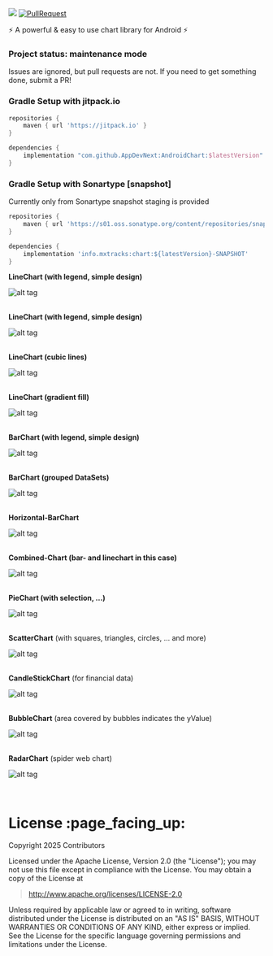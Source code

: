 [![](https://jitpack.io/v/AppDevNext/MPAndroidChart.svg)](https://jitpack.io/#AppDevNext/MPAndroidChart)
[![PullRequest](https://github.com/AppDevNext/AndroidChart/actions/workflows/Android-CI.yml/badge.svg)](https://github.com/AppDevNext/AndroidChart/actions/workflows/Android-CI.yml)

:zap: A powerful & easy to use chart library for Android :zap:

### Project status: maintenance mode
Issues are ignored, but pull requests are not. If you need to get something done, submit a PR!

### Gradle Setup with jitpack.io

```gradle
repositories {
    maven { url 'https://jitpack.io' }
}

dependencies {
    implementation "com.github.AppDevNext:AndroidChart:$latestVersion"
}
```

### Gradle Setup with Sonartype [snapshot]

Currently only from Sonartype snapshot staging is provided
```gradle
repositories {
    maven { url 'https://s01.oss.sonatype.org/content/repositories/snapshots/' }
}

dependencies {
    implementation 'info.mxtracks:chart:${latestVersion}-SNAPSHOT'
}
```

**LineChart (with legend, simple design)**

![alt tag](https://raw.github.com/AppDevNext/AndroidChart/master/screenshotsReadme/simpledesign_linechart4.png)
<br/><br/>

**LineChart (with legend, simple design)**

![alt tag](https://raw.github.com/AppDevNext/AndroidChart/master/screenshotsReadme/simpledesign_linechart3.png)
<br/><br/>

**LineChart (cubic lines)**

![alt tag](https://raw.github.com/AppDevNext/AndroidChart/master/screenshotsReadme/cubiclinechart.png)
<br/><br/>

**LineChart (gradient fill)**

![alt tag](https://raw.github.com/AppDevNext/AndroidChart/master/screenshotsReadme/line_chart_gradient.png)
<br/><br/>

**BarChart (with legend, simple design)**

![alt tag](https://raw.github.com/AppDevNext/AndroidChart/master/screenshotsReadme/simpledesign_barchart3.png)
<br/><br/>

**BarChart (grouped DataSets)**

![alt tag](https://raw.github.com/AppDevNext/AndroidChart/master/screenshotsReadme/groupedbarchart.png)
<br/><br/>

**Horizontal-BarChart**

![alt tag](https://raw.github.com/AppDevNext/AndroidChart/master/screenshotsReadme/horizontal_barchart.png)
<br/><br/>

**Combined-Chart (bar- and linechart in this case)**

![alt tag](https://raw.github.com/AppDevNext/AndroidChart/master/screenshotsReadme/combined_chart.png)
<br/><br/>

**PieChart (with selection, ...)**

![alt tag](https://raw.github.com/AppDevNext/AndroidChart/master/screenshotsReadme/simpledesign_piechart1.png)
<br/><br/>

**ScatterChart** (with squares, triangles, circles, ... and more)

![alt tag](https://raw.github.com/AppDevNext/AndroidChart/master/screenshotsReadme/scatterchart.png)
<br/><br/>

**CandleStickChart** (for financial data)

![alt tag](https://raw.github.com/AppDevNext/AndroidChart/master/screenshotsReadme/candlestickchart.png)
<br/><br/>

**BubbleChart** (area covered by bubbles indicates the yValue)

![alt tag](https://raw.github.com/AppDevNext/AndroidChart/master/screenshotsReadme/bubblechart.png)
<br/><br/>

**RadarChart** (spider web chart)

![alt tag](https://raw.github.com/AppDevNext/AndroidChart/master/screenshotsReadme/radarchart.png)

<br/>

<h1 id="license">License :page_facing_up:</h1>

Copyright 2025 Contributors

Licensed under the Apache License, Version 2.0 (the "License");
you may not use this file except in compliance with the License.
You may obtain a copy of the License at

> http://www.apache.org/licenses/LICENSE-2.0

Unless required by applicable law or agreed to in writing, software
distributed under the License is distributed on an "AS IS" BASIS,
WITHOUT WARRANTIES OR CONDITIONS OF ANY KIND, either express or implied.
See the License for the specific language governing permissions and
limitations under the License.

<br/>
